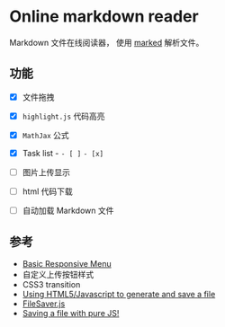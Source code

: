 # Online markdown reader
Markdown 文件在线阅读器， 使用 [marked](https://github.com/chjj/marked) 解析文件。

## 功能
- [x] 文件拖拽
- [x] `highlight.js` 代码高亮
- [x] `MathJax` 公式
- [x] Task list - `- [ ]` `- [x]`
- [ ] 图片上传显示
- [ ] html 代码下载
- [ ] 自动加载 Markdown 文件


## 参考

* [Basic Responsive Menu](http://codepen.io/neilso/pen/ziwgI)
* 自定义上传按钮样式
* CSS3 transition 
* [Using HTML5/Javascript to generate and save a file](http://stackoverflow.com/questions/2897619/using-html5-javascript-to-generate-and-save-a-file)
* [FileSaver.js](https://github.com/eligrey/FileSaver.js/)
* [Saving a file with pure JS!](http://codepen.io/davidelrizzo/pen/cxsGb)